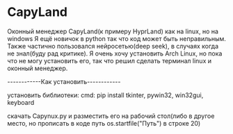 # CapyLand
Оконный менеджер CapyLand(к примеру HyprLand) как на linux, но на windows
Я ещё новичок в python так что код может быть неправильным. Также частично пользовался нейросетью(deep seek), в случаях когда не знал(буду рад критике).
Я очень хочу установить Arch Linux, но пока что не могу установить его, так что решил сделать терминал linux и оконный менеджер.

------------Как установить------------

установить библиотеки:
cmd:
pip install tkinter, pywin32, win32gui, keyboard

скачать Capynux.py и разместить его на рабочий стол(либо в другое место, но прописать в коде путь os.startfile("Путь") в строке 20)
